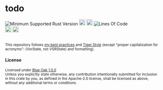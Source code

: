 # todo
![Minimum Supported Rust Version](https://img.shields.io/badge/nightly-1.90+-ab6000.svg)
[<img alt="crates.io" src="https://img.shields.io/crates/v/todo.svg?color=fc8d62&logo=rust" height="20" style=flat-square>](https://crates.io/crates/todo)
[<img alt="docs.rs" src="https://img.shields.io/badge/docs.rs-66c2a5?style=for-the-badge&labelColor=555555&logo=docs.rs&style=flat-square" height="20">](https://docs.rs/todo)
![Lines Of Code](https://img.shields.io/badge/LoC-2871-lightblue)
<br>
[<img alt="ci errors" src="https://img.shields.io/github/actions/workflow/status/valeratrades/todo/errors.yml?branch=master&style=for-the-badge&style=flat-square&label=errors&labelColor=420d09" height="20">](https://github.com/valeratrades/todo/actions?query=branch%3Amaster) <!--NB: Won't find it if repo is private-->
[<img alt="ci warnings" src="https://img.shields.io/github/actions/workflow/status/valeratrades/todo/warnings.yml?branch=master&style=for-the-badge&style=flat-square&label=warnings&labelColor=d16002" height="20">](https://github.com/valeratrades/todo/actions?query=branch%3Amaster) <!--NB: Won't find it if repo is private-->




<br>

<sup>
	This repository follows <a href="https://github.com/valeratrades/.github/tree/master/best_practices">my best practices</a> and <a href="https://github.com/tigerbeetle/tigerbeetle/blob/main/docs/TIGER_STYLE.md">Tiger Style</a> (except "proper capitalization for acronyms": (VsrState, not VSRState) and formatting).
</sup>

#### License

<sup>
	Licensed under <a href="LICENSE">Blue Oak 1.0.0</a>
</sup>

<br>

<sub>
	Unless you explicitly state otherwise, any contribution intentionally submitted
for inclusion in this crate by you, as defined in the Apache-2.0 license, shall
be licensed as above, without any additional terms or conditions.
</sub>
